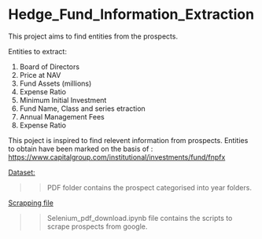 # Hedge_Fund_Information_Extraction
This project aims to find entities from the prospects.

Entities to extract:
1. Board of Directors
2. Price at NAV 
3. Fund Assets (millions)
4. Expense Ratio 
5. Minimum Initial Investment
6. Fund Name, Class and series etraction
7. Annual Management Fees
8. Expense Ratio

This poject is inspired to find relevent information from prospects. Entities to obtain have been marked on the basis of : https://www.capitalgroup.com/institutional/investments/fund/fnpfx

<u>Dataset:</u>
>>PDF folder contains the prospect categorised into year folders.

<u>Scrapping file</u>
>> Selenium_pdf_download.ipynb file contains the scripts to scrape prospects from google.
